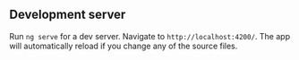 

## Development server

Run `ng serve` for a dev server. Navigate to `http://localhost:4200/`. The app will automatically reload if you change any of the source files.

